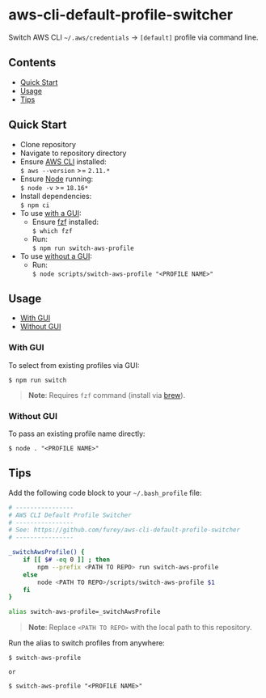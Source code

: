 # aws-cli-default-profile-switcher

Switch AWS CLI `~/.aws/credentials` → `[default]` profile via command line.

## Contents

- [Quick Start](#quick-start)
- [Usage](#usage)
- [Tips](#tips)

## Quick Start

- Clone repository
- Navigate to repository directory
- Ensure [AWS CLI](https://aws.amazon.com/cli) installed:<br>`$ aws --version` >= `2.11.*`
- Ensure [Node](https://nodejs.org/en/download) running:<br>`$ node -v` >= `18.16*`
- Install dependencies:<br>
  `$ npm ci`
- To use [with a GUI](#with-gui):
  - Ensure [fzf](https://formulae.brew.sh/formula/fzf) installed:<br>
    `$ which fzf`
  - Run:<br>
    `$ npm run switch-aws-profile`
- To use [without a GUI](#without-gui):
  - Run:<br>
    `$ node scripts/switch-aws-profile "<PROFILE NAME>"`

## Usage

- [With GUI](#with-gui)
- [Without GUI](#without-gui)

### With GUI

To select from existing profiles via GUI:

```console
$ npm run switch
```

> **Note**: Requires `fzf` command (install via [brew](https://brew.sh/)).

### Without GUI

To pass an existing profile name directly:

```console
$ node . "<PROFILE NAME>"
```

## Tips

Add the following code block to your `~/.bash_profile` file:

```bash
# ----------------
# AWS CLI Default Profile Switcher
# ----------------
# See: https://github.com/furey/aws-cli-default-profile-switcher
# ----------------

_switchAwsProfile() {
    if [[ $# -eq 0 ]] ; then
        npm --prefix <PATH TO REPO> run switch-aws-profile
    else
        node <PATH TO REPO>/scripts/switch-aws-profile $1
    fi
}

alias switch-aws-profile=_switchAwsProfile
```

> **Note**: Replace `<PATH TO REPO>` with the local path to this repository.

Run the alias to switch profiles from anywhere:

```console
$ switch-aws-profile

or

$ switch-aws-profile "<PROFILE NAME>"
```
